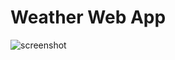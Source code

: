# Weather Web App
![screenshot](https://user-images.githubusercontent.com/82770183/179212667-fa10dfe4-2f50-4c48-8cc9-d145d4534b3c.gif)
